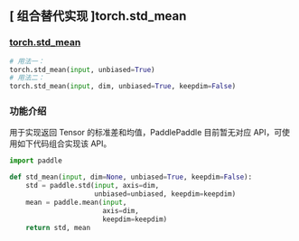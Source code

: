 ## [ 组合替代实现 ]torch.std_mean

### [torch.std_mean](https://pytorch.org/docs/stable/generated/torch.std_mean.html?highlight=std_mean#torch.std_mean)
```python
# 用法一：
torch.std_mean(input, unbiased=True)
# 用法二：
torch.std_mean(input, dim, unbiased=True, keepdim=False)
```

### 功能介绍
用于实现返回 Tensor 的标准差和均值，PaddlePaddle 目前暂无对应 API，可使用如下代码组合实现该 API。

```python
import paddle

def std_mean(input, dim=None, unbiased=True, keepdim=False):
    std = paddle.std(input, axis=dim,
                     unbiased=unbiased, keepdim=keepdim)
    mean = paddle.mean(input,
                       axis=dim,
                       keepdim=keepdim)
    return std, mean
```
